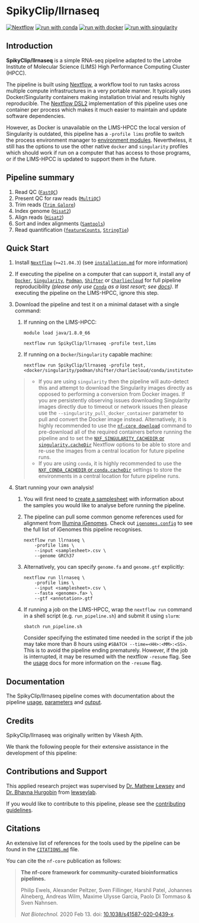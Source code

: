 # SpikyClip/llrnaseq
[![Nextflow](https://img.shields.io/badge/nextflow%20DSL2-%E2%89%A521.04.3-23aa62.svg?labelColor=000000)](https://www.nextflow.io/)
[![run with
conda](http://img.shields.io/badge/run%20with-conda-3EB049?labelColor=000000&logo=anaconda)](https://docs.conda.io/en/latest/)
[![run with
docker](https://img.shields.io/badge/run%20with-docker-0db7ed?labelColor=000000&logo=docker)](https://www.docker.com/)
[![run with
singularity](https://img.shields.io/badge/run%20with-singularity-1d355c.svg?labelColor=000000)](https://sylabs.io/docs/)

## Introduction

**SpikyClip/llrnaseq** is a simple RNA-seq pipeline adapted to the Latrobe
Institute of Molecular Science (LIMS) High Performance Computing Cluster
(HPCC).

The pipeline is built using [Nextflow](https://www.nextflow.io), a workflow
tool to run tasks across multiple compute infrastructures in a very portable
manner. It typically uses Docker/Singularity containers making installation
trivial and results highly reproducible. The [Nextflow
DSL2](https://www.nextflow.io/docs/latest/dsl2.html) implementation of this
pipeline uses one container per process which makes it much easier to maintain
and update software dependencies. 

However, as Docker is unavailable on the LIMS-HPCC the local version of
Singularity is outdated, this pipeline has a `-profile lims` profile to switch
the process environment manager to [environment
modules](http://modules.sourceforge.net/). Nevertheless, it still has the
options to use the other native `docker` and `singularity` profiles which
should work if run on a computer that has access to those programs, or if the
LIMS-HPCC is updated to support them in the future.

## Pipeline summary

1. Read QC
   ([`FastQC`](https://www.bioinformatics.babraham.ac.uk/projects/fastqc/))
2. Present QC for raw reads ([`MultiQC`](http://multiqc.info/))
3. Trim reads ([`Trim
   Galore`](https://www.bioinformatics.babraham.ac.uk/projects/trim_galore/))
4. Index genome ([`Hisat2`](http://daehwankimlab.github.io/hisat2/))
5. Align reads ([`Hisat2`](http://daehwankimlab.github.io/hisat2/))
6. Sort and index alignments ([`Samtools`](http://www.htslib.org/))
7. Read quantification ([`featureCounts`](http://subread.sourceforge.net/), [`StringTie`](https://ccb.jhu.edu/software/stringtie/))

## Quick Start

1. Install [`Nextflow`](https://nf-co.re/usage/installation) (`>=21.04.3`) (see
   [`installation.md`](docs/installation.md) for more information)

2. If executing the pipeline on a computer that can support it, install any of
   [`Docker`](https://docs.docker.com/engine/installation/),
   [`Singularity`](https://www.sylabs.io/guides/3.0/user-guide/),
   [`Podman`](https://podman.io/),
   [`Shifter`](https://nersc.gitlab.io/development/shifter/how-to-use/) or
   [`Charliecloud`](https://hpc.github.io/charliecloud/) for full pipeline
   reproducibility _(please only use [`Conda`](https://conda.io/miniconda.html)
   as a last resort; see
   [docs](https://nf-co.re/usage/configuration#basic-configuration-profiles))_.
   If executing the pipeline on the LIMS-HPCC, ignore this step.

3. Download the pipeline and test it on a minimal dataset with a single
   command:
    1. If running on the LIMS-HPCC:
       ```
       module load java/1.8.0_66

       nextflow run SpikyClip/llrnaseq -profile test,lims
       ```
    2. If running on a `Docker`/`Singularity` capable machine:
       ```
       nextflow run SpikyClip/llrnaseq -profile test,<docker/singularity/podman/shifter/charliecloud/conda/institute>
       ```
    > * If you are using `singularity` then the pipeline will auto-detect this
    >   and attempt to download the Singularity images directly as opposed to
    >   performing a conversion from Docker images. If you are persistently
    >   observing issues downloading Singularity images directly due to timeout
    >   or network issues then please use the
    >   `--singularity_pull_docker_container` parameter to pull and convert the
    >   Docker image instead. Alternatively, it is highly recommended to use
    >   the [`nf-core
    >   download`](https://nf-co.re/tools/#downloading-pipelines-for-offline-use)
    >   command to pre-download all of the required containers before running
    >   the pipeline and to set the [`NXF_SINGULARITY_CACHEDIR` or
    >   `singularity.cacheDir`](https://www.nextflow.io/docs/latest/singularity.html?#singularity-docker-hub)
    >   Nextflow options to be able to store and re-use the images from a
    >   central location for future pipeline runs.
    > * If you are using `conda`, it is highly recommended to use the
    >   [`NXF_CONDA_CACHEDIR` or
    >   `conda.cacheDir`](https://www.nextflow.io/docs/latest/conda.html)
    >   settings to store the environments in a central location for future
    >   pipeline runs.

4. Start running your own analysis!

   1. You will first need to [create a samplesheet](docs/usage.md) with
      information about the samples you would like to analyse before running
      the pipeline.

   2. The pipeline can pull some common genome references used for alignment
      from [Illumina iGenomes](https://nf-co.re/usage/reference_genomes). Check
      out [`igenomes.config`](conf/igenomes.config) to see the full list of
      iGenomes this pipeline recognises.

      ```
      nextflow run llrnaseq \
          -profile lims \
          --input <samplesheet>.csv \
          --genome GRCh37
      ```
   3. Alternatively, you can specify `genome.fa` and `genome.gtf` explicitly:

      ```
      nextflow run llrnaseq \
          -profile lims \
          --input <samplesheet>.csv \
          --fasta <genome>.fa> \
          --gtf <annotation>.gtf
      ```
   4. If running a job on the LIMS-HPCC, wrap the `nextflow run` command in a
      shell script (e.g. `run_pipeline.sh`) and submit it using `slurm`:

      ```console
      sbatch run_pipeline.sh
      ```
      Consider specifying the estimated time needed in the script if the job
      may take more than 8 hours using `#SBATCH --time=<HH>:<MM>:<SS>`. This is
      to avoid the pipeline ending prematurely. However, if the job is
      interrupted, it may be resumed with the nextflow `-resume` flag. See the
      [usage](docs/usage.md#-resume) docs for more information on the `-resume`
      flag.

## Documentation

The SpikyClip/llrnaseq pipeline comes with documentation about the pipeline
[usage](docs/usage.md), [parameters](docs.parameters.md) and
[output](docs/output.md).

## Credits

SpikyClip/llrnaseq was originally written by Vikesh Ajith.

We thank the following people for their extensive assistance in the development
of this pipeline:

## Contributions and Support

This applied research project was supervised by [Dr. Mathew
Lewsey](https://scholars.latrobe.edu.au/mlewsey) and [Dr. Bhavna
Hurgobin](https://scholars.latrobe.edu.au/bhurgobin) from
[lewseylab](http://www.lewseylab.org/).

If you would like to contribute to this pipeline, please see the [contributing
guidelines](.github/CONTRIBUTING.md).

<!-- For further information or help, don't hesitate to get in touch on the [Slack
`#llrnaseq` channel](https://nfcore.slack.com/channels/llrnaseq) (you can join
with [this invite](https://nf-co.re/join/slack)). -->

## Citations

An extensive list of references for the tools used by the pipeline can be found
in the [`CITATIONS.md`](CITATIONS.md) file.

You can cite the `nf-core` publication as follows:

> **The nf-core framework for community-curated bioinformatics pipelines.**
>
> Philip Ewels, Alexander Peltzer, Sven Fillinger, Harshil Patel, Johannes
> Alneberg, Andreas Wilm, Maxime Ulysse Garcia, Paolo Di Tommaso & Sven
> Nahnsen.
>
> _Nat Biotechnol._ 2020 Feb 13. doi:
> [10.1038/s41587-020-0439-x](https://dx.doi.org/10.1038/s41587-020-0439-x).
